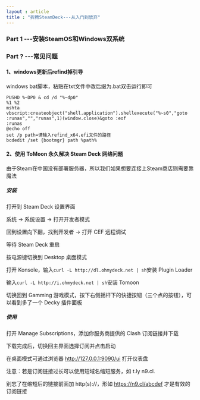 ```yaml
---
layout : article
title : "折腾SteamDeck---从入门到放弃"
---
```


### Part 1 ---安装SteamOS和Windows双系统

### Part ? ---常见问题

#### 1、windows更新后refind掉引导

windows bat脚本，粘贴在txt文件中改后缀为.bat双击运行即可

```shell
PUSHD %~DP0 & cd /d "%~dp0"
%1 %2
mshta vbscript:createobject("shell.application").shellexecute("%~s0","goto :runas","","runas",1)(window.close)&goto :eof
:runas
@echo off
set /p path=请输入refind_x64.efi文件的路径
bcdedit /set {bootmgr} path %path%
```

#### 2、使用 ToMoon 永久解决 Steam Deck 网络问题

由于Steam在中国没有部署服务器，所以我们如果想要连接上Steam商店则需要靠魔法

##### 安装

打开到 Steam Deck 设置界面

系统 -> 系统设置 -> 打开开发者模式

回到设置向下翻，找到开发者 -> 打开 CEF 远程调试

等待 Steam Deck 重启

按电源键切换到 Desktop 桌面模式

打开 Konsole，输入`curl -L http://dl.ohmydeck.net | sh`安装 Plugin Loader

输入`curl -L http://i.ohmydeck.net | sh`安装 Tomoon

切换回到 Gamming 游戏模式，按下右侧摇杆下的快捷按钮（三个点的按钮），可以看到多了一个 Decky 插件面板

##### 使用

打开 Manage Subscriptions，添加你服务商提供的 Clash 订阅链接并下载

下载完成后，切换回主界面选择订阅并点击启动

在桌面模式可通过浏览器 <http://127.0.0.1:9090/ui> 打开仪表盘

注意：若是订阅链接过长可以使用短域名缩短服务，如 t.ly n9.cl.

别忘了在缩短后的链接前面加 http(s)://，形如 <https://n9.cl/abcdef> 才是有效的订阅链接
